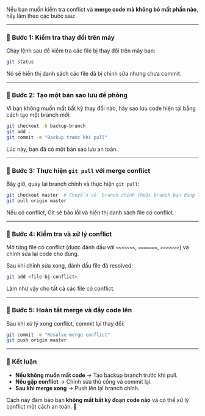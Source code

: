 Nếu bạn muốn kiểm tra conflict và **merge code mà không bỏ mất phần nào**, hãy làm theo các bước sau:

---

### **🔹 Bước 1: Kiểm tra thay đổi trên máy**

Chạy lệnh sau để kiểm tra các file bị thay đổi trên máy bạn:

```sh
git status
```

Nó sẽ hiển thị danh sách các file đã bị chỉnh sửa nhưng chưa commit.

---

### **🔹 Bước 2: Tạo một bản sao lưu đề phòng**

Vì bạn không muốn mất bất kỳ thay đổi nào, hãy sao lưu code hiện tại bằng cách tạo một branch mới:

```sh
git checkout -b backup-branch
git add .
git commit -m "Backup trước khi pull"
```

Lúc này, bạn đã có một bản sao lưu an toàn.

---

### **🔹 Bước 3: Thực hiện `git pull` với merge conflict**

Bây giờ, quay lại branch chính và thực hiện `git pull`:

```sh
git checkout master  # Chuyển về branch chính (hoặc branch bạn đang làm việc)
git pull origin master
```

Nếu có conflict, Git sẽ báo lỗi và hiển thị danh sách file có conflict.

---

### **🔹 Bước 4: Kiểm tra và xử lý conflict**

Mở từng file có conflict (được đánh dấu với `<<<<<<<`, `=======`, `>>>>>>>`) và chỉnh sửa lại code cho đúng.

Sau khi chỉnh sửa xong, đánh dấu file đã resolved:

```sh
git add <file-bị-conflict>
```

Làm như vậy cho tất cả các file có conflict.

---

### **🔹 Bước 5: Hoàn tất merge và đẩy code lên**

Sau khi xử lý xong conflict, commit lại thay đổi:

```sh
git commit -m "Resolve merge conflict"
git push origin master
```

---

### **📌 Kết luận**

- **Nếu không muốn mất code** → Tạo backup branch trước khi pull.
- **Nếu gặp conflict** → Chỉnh sửa thủ công và commit lại.
- **Sau khi merge xong** → Push lên lại branch chính.

Cách này đảm bảo bạn **không mất bất kỳ đoạn code nào** và có thể xử lý conflict một cách an toàn. 🚀
